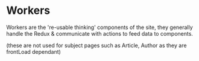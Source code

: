 # Workers

Workers are the 're-usable thinking' components of the site,
they generally handle the Redux & communicate with actions
to feed data to components.

(these are not used for subject pages such as
  Article, Author as they are frontLoad dependant)
